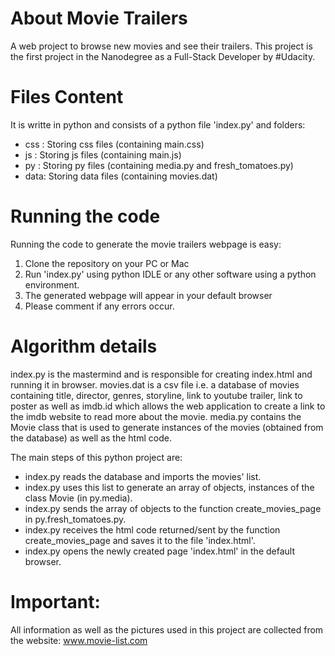 # About Movie Trailers
A web project to browse new movies and see their trailers.
This project is the first project in the Nanodegree as a Full-Stack Developer by #Udacity.

# Files Content
It is writte in python and consists of a python file 'index.py' and folders:
- css : Storing css files (containing main.css)
- js : Storing js files (containing main.js)
- py : Storing py files (containing media.py and fresh_tomatoes.py)
- data: Storing data files (containing movies.dat)

# Running the code
Running the code to generate the movie trailers webpage is easy:
1. Clone the repository on your PC or Mac
2. Run 'index.py' using python IDLE or any other software using a python environment. 
3. The generated webpage will appear in your default browser
4. Please comment if any errors occur.

# Algorithm details
index.py is the mastermind and is responsible for creating index.html and running it in browser. 
movies.dat is a csv file i.e. a database of movies containing title, director, genres, storyline, link to youtube trailer, link to poster as well as imdb.id which allows the web application to create a link to the imdb website to read more about the movie.
media.py contains the Movie class that is used to generate instances of the movies (obtained from the database) as well as the html code.

The main steps of this python project are:
- index.py reads the database and imports the movies' list.
- index.py uses this list to generate an array of objects, instances of the class Movie (in py.media).
- index.py sends the array of objects to the function create_movies_page in py.fresh_tomatoes.py.
- index.py receives the html code returned/sent by the function create_movies_page and saves it to the file 'index.html'.
- index.py opens the newly created page 'index.html' in the default browser.

# Important: 
All information as well as the pictures used in this project are collected from the website: www.movie-list.com
